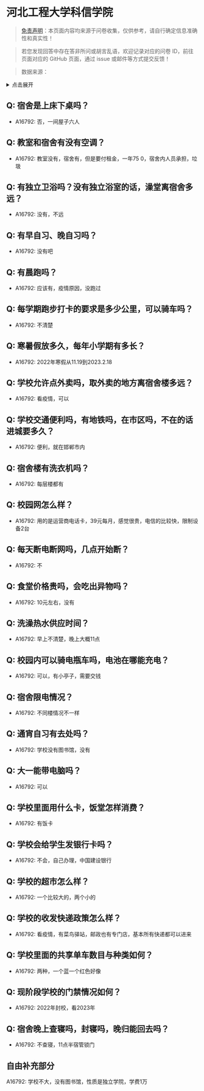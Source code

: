 # 河北工程大学科信学院

> [免责声明](https://colleges.chat/#_3)：本页面内容均来源于问卷收集，仅供参考，请自行确定信息准确性和真实性！

> 若您发现回答中存在答非所问或胡言乱语，欢迎记录对应的问卷 ID，前往页面对应的 GitHub 页面，通过 issue 或邮件等方式提交反馈！

> 数据来源：

<details><summary>点击展开</summary>
<ul>
<li>A16792: 匿名 (2023 年 02 月)</li>
</ul>
</details>

## Q: 宿舍是上床下桌吗？

- A16792: 否，一间屋子六人

## Q: 教室和宿舍有没有空调？

- A16792: 教室没有，宿舍有，但是要付租金，一年75 0，宿舍内人员承担，垃圾

## Q: 有独立卫浴吗？没有独立浴室的话，澡堂离宿舍多远？

- A16792: 没有，不远

## Q: 有早自习、晚自习吗？

- A16792: 没有吧

## Q: 有晨跑吗？

- A16792: 应该有，疫情原因，没跑过

## Q: 每学期跑步打卡的要求是多少公里，可以骑车吗？

- A16792: 不清楚

## Q: 寒暑假放多久，每年小学期有多长？

- A16792: 2022年寒假从11.19到2023.2.18

## Q: 学校允许点外卖吗，取外卖的地方离宿舍楼多远？

- A16792: 看疫情，可以

## Q: 学校交通便利吗，有地铁吗，在市区吗，不在的话进城要多久？

- A16792: 便利，就在邯郸市内

## Q: 宿舍楼有洗衣机吗？

- A16792: 每层楼都有

## Q: 校园网怎么样？

- A16792: 用的是运营商电话卡，39元每月，感觉很贵，电信的比较快，限制设备2台

## Q: 每天断电断网吗，几点开始断？

- A16792: 不

## Q: 食堂价格贵吗，会吃出异物吗？

- A16792: 10元左右，没有

## Q: 洗澡热水供应时间？

- A16792: 早上不清楚，晚上大概11点

## Q: 校园内可以骑电瓶车吗，电池在哪能充电？

- A16792: 可以，有小亭子，需要交钱

## Q: 宿舍限电情况？

- A16792: 不同楼情况不一样

## Q: 通宵自习有去处吗？

- A16792: 学校没有图书馆，没有

## Q: 大一能带电脑吗？

- A16792: 可以

## Q: 学校里面用什么卡，饭堂怎样消费？

- A16792: 有饭卡

## Q: 学校会给学生发银行卡吗？

- A16792: 不会，自己办理，中国建设银行

## Q: 学校的超市怎么样？

- A16792: 一个比较大的，两个小的

## Q: 学校的收发快递政策怎么样？

- A16792: 看疫情，有菜鸟驿站，邮政也有专门店，基本所有快递都可以进来

## Q: 学校里面的共享单车数目与种类如何？

- A16792: 两种，一个蓝一个红色好像

## Q: 现阶段学校的门禁情况如何？

- A16792: 2022年封校，看2023年

## Q: 宿舍晚上查寝吗，封寝吗，晚归能回去吗？

- A16792: 不查寝，11点半宿管锁门

## 自由补充部分

A16792: 学校不大，没有图书馆，性质是独立学院，学费1万